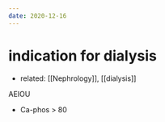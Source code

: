 ```yaml
---
date: 2020-12-16
---
```


# indication for dialysis

- related: [[Nephrology]], [[dialysis]]

AEIOU

- Ca-phos > 80

